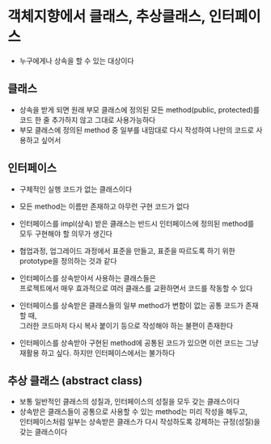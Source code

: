 # 객체지향에서 클래스, 추상클래스, 인터페이스
* 누구에게나 상속을 할 수 있는 대상이다

## 클래스
* 상속을 받게 되면 원래 부모 클래스에 정의된 모든 method(public, protected)를  
코드 한 줄 추가하지 않고 그대로 사용가능하다
* 부모 클래스에 정의된 method 중 일부를 내맘대로 다시 작성하여 나만의 코드로 사용하고 싶어서

## 인터페이스
* 구체적인 실행 코드가 없는 클래스이다
* 모든 method는 이름만 존재하고 아무런 구현 코드가 없다
* 인터페이스를 impl(상속) 받은 클래스는 반드시 인터페이스에 정의된 method를 모두 구현해야 할 의무가 생긴다
* 협업과정, 업그레이드 과정에서 표준을 만들고, 표준을 따르도록 하기 위한 prototype을 정의하는 것과 같다
* 인터페이스를 상속받아서 사용하는 클래스들은  
프로젝트에서 매우 효과적으로 여러 클래스를 교환하면서 코드를 작동할 수 있다

* 인터페이스를 상속받은 클래스들의 일부 method가 변함이 없는 공통 코드가 존재할 때,  
그러한 코드마저 다시 복사 붙이기 등으로 작성해야 하는 불편이 존재한다

* 인터페이스를 상속받아 구현된 method에 공통된 코드가 있으면 이런 코드는 그냥 재활용 하고 싶다. 
하지만 인터페이스에서는 불가하다

## 추상 클래스 (abstract class)
* 보통 일반적인 클래스의 성질과, 인터페이스의 성질을 모두 갖는 클래스이다
* 상속받은 클래스들이 공통으로 사용할 수 있는 method는 미리 작성을 해두고,  
인터페이스처럼 일부는 상속받은 클래스가 다시 작성하도록 강제하는 규정(성질)을 갖는 클래스이다